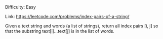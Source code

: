 Difficulty: Easy

Link: https://leetcode.com/problems/index-pairs-of-a-string/

Given a text string and words (a list of strings), return all index pairs [i, j] so that the substring text[i]...text[j] is in the list of words.
